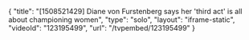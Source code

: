 {
    "title": "[1508521429] Diane von Furstenberg says her 'third act' is all about championing women",
    "type": "solo",
    "layout": "iframe-static",
    "videoId": "123195499",
    "url": "\/tvpembed\/123195499"
}